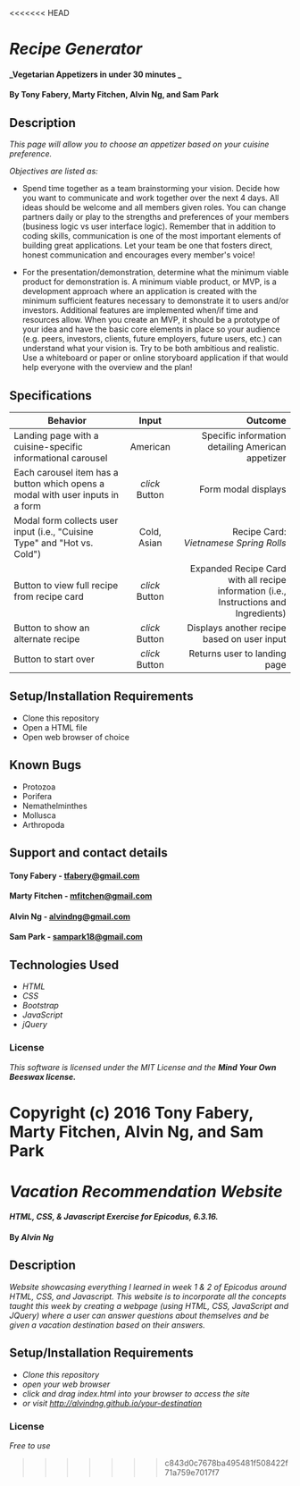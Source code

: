 <<<<<<< HEAD
# _Recipe Generator_

#### _Vegetarian Appetizers in under 30 minutes _

#### By **Tony Fabery**, **Marty Fitchen**, **Alvin Ng**, and **Sam Park**


## Description

_This page will allow you to choose an appetizer based on your cuisine preference._

_Objectives are listed as:_
* Spend time together as a team brainstorming your vision. Decide how you want to communicate and work together over the next 4 days. All ideas should be welcome and all members given roles. You can change partners daily or play to the strengths and preferences of your members (business logic vs user interface logic). Remember that in addition to coding skills, communication is one of the most important elements of building great applications. Let your team be one that fosters direct, honest communication and encourages every member's voice!

* For the presentation/demonstration, determine what the minimum viable product for demonstration is. A minimum viable product, or MVP, is a development approach where an application is created with the minimum sufficient features necessary to demonstrate it to users and/or investors. Additional features are implemented when/if time and resources allow. When you create an MVP, it should be a prototype of your idea and have the basic core elements in place so your audience (e.g. peers, investors, clients, future employers, future users, etc.) can understand what your vision is. Try to be both ambitious and realistic. Use a whiteboard or paper or online storyboard application if that would help everyone with the overview and the plan!



## Specifications
| Behavior        | Input           | Outcome  |
| ------------- |:-------------:| -----:|
| Landing page with a cuisine-specific informational carousel | American | Specific information detailing American appetizer |
| Each carousel item has a button which opens a modal with user inputs in a form | *click* Button | Form modal displays |
| Modal form collects user input (i.e., "Cuisine Type" and "Hot vs. Cold") | Cold, Asian | Recipe Card: *Vietnamese Spring Rolls*|
| Button to view full recipe from recipe card | *click* Button | Expanded Recipe Card with all recipe information (i.e., Instructions and Ingredients) |
| Button to show an alternate recipe | *click* Button | Displays another recipe based on user input |
| Button to start over | *click* Button | Returns user to landing page |


## Setup/Installation Requirements

* Clone this repository
* Open a HTML file
* Open web browser of choice

## Known Bugs
* Protozoa
* Porifera
* Nemathelminthes
* Mollusca
* Arthropoda


## Support and contact details

####  Tony Fabery - [tfabery@gmail.com](tfabery@gmail.com!)

####  Marty Fitchen - [mfitchen@gmail.com](mfitchen@gmail.com!)

####  Alvin Ng - [alvindng@gmail.com](alvindng@gmail.com!)

####  Sam Park - [sampark18@gmail.com](sampark18@gmail.com!)

## Technologies Used

* _HTML_
* _CSS_
* _Bootstrap_
* _JavaScript_
* _jQuery_

### License

*This software is licensed under the MIT License and the **_Mind Your Own Beeswax license._***

Copyright (c) 2016 Tony Fabery, Marty Fitchen, Alvin Ng, and Sam Park
=======
# _Vacation Recommendation Website_

#### _HTML, CSS, & Javascript Exercise for Epicodus, 6.3.16._

#### By _**Alvin Ng**_

## Description

_Website showcasing everything I learned in week 1 & 2 of Epicodus around HTML, CSS, and Javascript. This website is to incorporate all the concepts taught this week by creating a webpage (using HTML, CSS, JavaScript and JQuery) where a user can answer questions about themselves and be given a vacation destination based on their answers._

## Setup/Installation Requirements

* _Clone this repository_
* _open your web browser_
* _click and drag index.html into your browser to access the site_
* _or visit http://alvindng.github.io/your-destination_

### License

*Free to use*
>>>>>>> c843d0c7678ba495481f508422f71a759e7017f7
